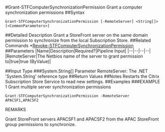 #Grant-STFComputerSynchronizationPermission
Grant a computer synchronization permissions
##Syntax
```Grant-STFComputerSynchronizationPermission [-RemoteServer] <String[]> [<CommonParameters>]
```
##Detailed Description
Grant a StoreFront server on the same domain permission to synchronize from the local Subscription Store.
##Related Commands
*[Revoke-STFComputerSynchronizationPermission](Revoke-STFComputerSynchronizationPermission)
##Parameters
|Name|Description|Required?|Pipeline Input||--|--|--|--||RemoteServer|The Netbios name of the server to grant permission to|true|true (ByValue)|##Input Type
###System.String[]
Parameter RemoteServer: The .NET 'System.String' reference type
##Return Values
##Notes
Restarts the Citrix Subscription Store Service to read new settings.
##Examples
###EXAMPLE 1 Grant multiple server synchronization permissions
```Grant-STFComputerSynchronizationPermission -RemoteServer APACSF1,APACSF2
```
REMARKS

Grant StoreFront servers APACSF1 and APACSF2 from the APAC StoreFront group permissions to synchronize.
